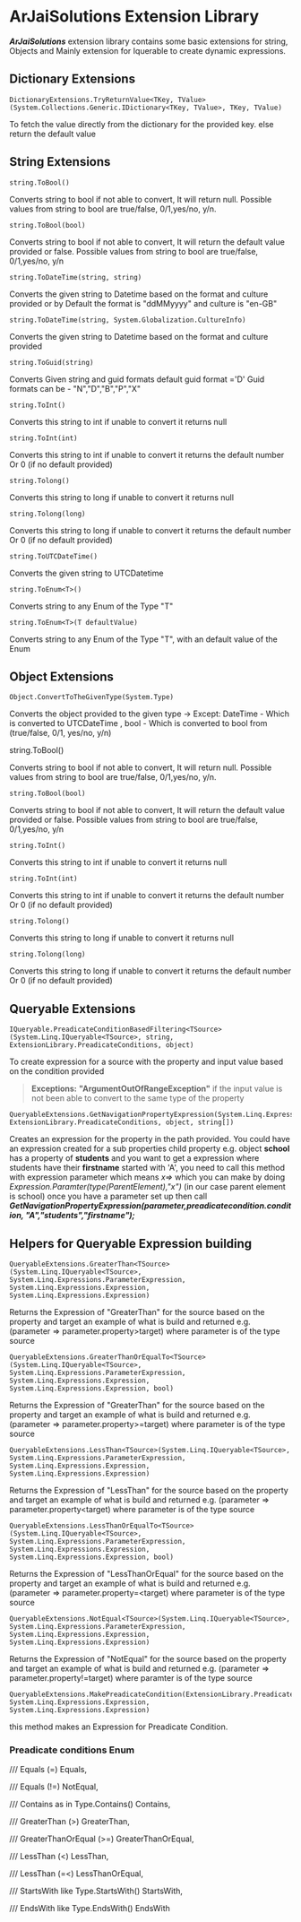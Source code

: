 
# ArJaiSolutions Extension Library

***ArJaiSolutions*** extension library contains some basic extensions for string, Objects and Mainly extension for Iquerable to create dynamic expressions.


## Dictionary Extensions
    DictionaryExtensions.TryReturnValue<TKey, TValue>(System.Collections.Generic.IDictionary<TKey, TValue>, TKey, TValue)
   To fetch the value directly from the dictionary for the provided key. else return the default value

## String Extensions

    string.ToBool()

Converts string to bool if not able to convert, It will return null. Possible values from string to bool are true/false, 0/1,yes/no, y/n.

    string.ToBool(bool)
Converts string to bool if not able to convert, It will return the default value provided or false. Possible values from string to bool are true/false, 0/1,yes/no, y/n

    string.ToDateTime(string, string)
Converts the given string to Datetime based on the format and culture provided or by Default the format is "ddMMyyyy" and culture is "en-GB"

    string.ToDateTime(string, System.Globalization.CultureInfo)
Converts the given string to Datetime based on the format and culture provided

    string.ToGuid(string)
Converts Given string and guid formats default guid format ='D' Guid formats can be - "N","D","B","P","X"

    string.ToInt()
Converts this string to int if unable to convert it returns null

    string.ToInt(int)
Converts this string to int if unable to convert it returns the default number Or 0 (if no default provided)

    string.Tolong()
Converts this string to long if unable to convert it returns null

    string.Tolong(long)
Converts this string to long if unable to convert it returns the default number Or 0 (if no default provided)

    string.ToUTCDateTime()
Converts the given string to UTCDatetime

    string.ToEnum<T>()
Converts string to any Enum of the Type "T"

    string.ToEnum<T>(T defaultValue)
Converts string to any Enum of the Type "T", with an default value of the Enum

## Object Extensions

    Object.ConvertToTheGivenType(System.Type)
Converts the object provided to the given type -> Except: DateTime - Which is converted to UTCDateTime , bool - Which is converted to bool from (true/false, 0/1, yes/no, y/n)

 string.ToBool()

Converts string to bool if not able to convert, It will return null. Possible values from string to bool are true/false, 0/1,yes/no, y/n.

    string.ToBool(bool)
Converts string to bool if not able to convert, It will return the default value provided or false. Possible values from string to bool are true/false, 0/1,yes/no, y/n

    string.ToInt()
Converts this string to int if unable to convert it returns null

    string.ToInt(int)
Converts this string to int if unable to convert it returns the default number Or 0 (if no default provided)

    string.Tolong()
Converts this string to long if unable to convert it returns null

    string.Tolong(long)
Converts this string to long if unable to convert it returns the default number Or 0 (if no default provided)

## Queryable Extensions
    IQueryable.PreadicateConditionBasedFiltering<TSource>(System.Linq.IQueryable<TSource>, string, ExtensionLibrary.PreadicateConditions, object)
To create expression for a source with the property and input value based on the condition provided 
> **Exceptions:**  **"ArgumentOutOfRangeException"** if the input value is not been able to convert to the same type of the property

    QueryableExtensions.GetNavigationPropertyExpression(System.Linq.Expressions.Expression, ExtensionLibrary.PreadicateConditions, object, string[])
Creates an expression for the property in the path provided. You could have an expression created for a sub properties child property 
e.g. object **school** has a property of **students** and you want to get a expression where students have their **firstname** started with 'A',
 you need to call this method with expression parameter which means *x=>* which you can make by doing *Expression.Paramter(type(ParentElement),"x")* (in our case parent element is school) once you have a parameter set up then call 
 ***GetNavigationPropertyExpression(parameter,preadicatecondition.condition, "A","students","firstname");***

## Helpers for Queryable Expression building

    QueryableExtensions.GreaterThan<TSource>(System.Linq.IQueryable<TSource>, System.Linq.Expressions.ParameterExpression, System.Linq.Expressions.Expression, System.Linq.Expressions.Expression)
Returns the Expression of "GreaterThan" for the source based on the property and target an example of what is build and returned e.g. (parameter => parameter.property>target) where parameter is of the type source

    QueryableExtensions.GreaterThanOrEqualTo<TSource>(System.Linq.IQueryable<TSource>, System.Linq.Expressions.ParameterExpression, System.Linq.Expressions.Expression, System.Linq.Expressions.Expression, bool)
Returns the Expression of "GreaterThan" for the source based on the property and target an example of what is build and returned e.g. (parameter => parameter.property>=target) where parameter is of the type source

    QueryableExtensions.LessThan<TSource>(System.Linq.IQueryable<TSource>, System.Linq.Expressions.ParameterExpression, System.Linq.Expressions.Expression, System.Linq.Expressions.Expression)
Returns the Expression of "LessThan" for the source based on the property and target an example of what is build and returned e.g. (parameter => parameter.property<target) where parameter is of the type source

    QueryableExtensions.LessThanOrEqualTo<TSource>(System.Linq.IQueryable<TSource>, System.Linq.Expressions.ParameterExpression, System.Linq.Expressions.Expression, System.Linq.Expressions.Expression, bool)
Returns the Expression of "LessThanOrEqual" for the source based on the property and target an example of what is build and returned e.g. (parameter => parameter.property=<target) where parameter is of the type source

    QueryableExtensions.NotEqual<TSource>(System.Linq.IQueryable<TSource>, System.Linq.Expressions.ParameterExpression, System.Linq.Expressions.Expression, System.Linq.Expressions.Expression)
Returns the Expression of "NotEqual" for the source based on the property and target an example of what is build and returned e.g. (parameter => parameter.property!=target) where paramter is of the type source

    QueryableExtensions.MakePreadicateCondition(ExtensionLibrary.PreadicateConditions, System.Linq.Expressions.Expression, System.Linq.Expressions.Expression)
this method makes an Expression for Preadicate Condition.


### Preadicate conditions Enum
/// Equals (=)
Equals,

/// Equals (!=)
NotEqual,

/// Contains as in Type.Contains()
Contains,

/// GreaterThan (>)
GreaterThan,

/// GreaterThanOrEqual (>=)
GreaterThanOrEqual,

/// LessThan (&lt;)
LessThan,

/// LessThan (=&lt;)
LessThanOrEqual,

/// StartsWith like Type.StartsWith()
StartsWith,

/// EndsWith like Type.EndsWith()
EndsWith
